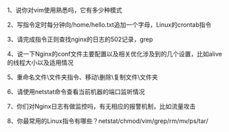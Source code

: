 1、说你对vim使用熟悉吗，它有多少种模式

2、写指令定时每分钟向/home/hello.txt追加一个字母，Linux的crontab指令

3、请完成指令正则查找nginx的日志的502记录，grep

4、说一下Nginx的conf文件主要配置以及相关优化涉及到的几个设置，比如alive的线程大小以及适用情况

5、重命名文件\文件夹指令、移动\删除\复制文件\文件夹

6、请使用netstat命令查看当前机器的端口监听情况

7、你们对Nginx日志有做监控吗，有无相应的报警机制，比如流量攻击

8、你最常用的Linux指令有哪些？netstat/chmod/vim/grep/rm/mv/ps/tar/